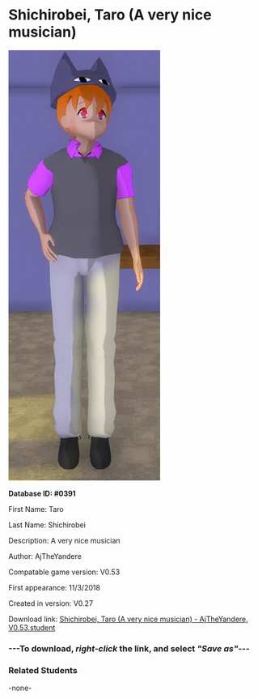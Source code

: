 # Shichirobei, Taro (A very nice musician)

<img src="../../Files/Images/Shichirobei, Taro (A very nice musician).png" title="Shichirobei, Taro (A very nice musician) - AjTheYandere, V0.53">

**Database ID: #0391**

First Name: Taro

Last Name: Shichirobei

Description: A very nice musician

Author: AjTheYandere

Compatable game version: V0.53

First appearance: 11/3/2018

Created in version: V0.27

Download link: <a href="https://raw.githubusercontent.com/Arbiter1223/Daigaku-Gurashi-Custom-Students/master/Files/Student%20Files/Shichirobei%2C%20Taro%20(A%20very%20nice%20musician)%20-%20AjTheYandere%2C%20V0.53.student">Shichirobei, Taro (A very nice musician) - AjTheYandere, V0.53.student</a>

### ---**To download, _right-click_ the link, and select _"Save as"_**---

### Related Students

-none-
